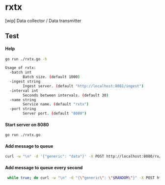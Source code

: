 # rxtx
[wip] Data collector / Data transmitter

## Test

#### Help
```bash
go run ./rxtx.go -h

Usage of rxtx:
  -batch int
        Batch size. (default 1000)
  -ingest string
        Ingest server. (default "http://localhost:8081/ingest")
  -interval int
        Seconds between intervals. (default 30)
  -name string
        Service name. (default "rxtx")
  -port string
        Server port. (default "8080")

```

#### Start server on 8080
```bash
go run ./rxtx.go 
```

#### Add message to queue
```bash
curl -w "\n" -d '{"generic": "data"}' -X POST http://localhost:8080/rx/producer/data/test
```

#### Add message to queue every second
```bash
 while true; do curl -w "\n" -d "{\"generic\": \"$RANDOM\"}" -X POST http://localhost:8080/rx/producer/data/test; sleep 1; done
 ```